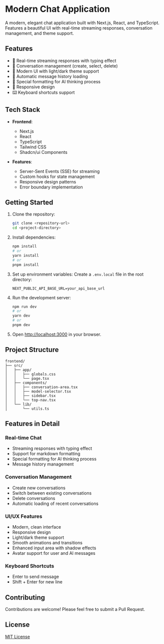 # Modern Chat Application

A modern, elegant chat application built with Next.js, React, and TypeScript. Features a beautiful UI with real-time streaming responses, conversation management, and theme support.

## Features

- 🚀 Real-time streaming responses with typing effect
- 💬 Conversation management (create, select, delete)
- 🎨 Modern UI with light/dark theme support
- 🔄 Automatic message history loading
- 💭 Special formatting for AI thinking process
- 📱 Responsive design
- ⌨️ Keyboard shortcuts support

## Tech Stack

- **Frontend**:
  - Next.js
  - React
  - TypeScript
  - Tailwind CSS
  - Shadcn/ui Components

- **Features**:
  - Server-Sent Events (SSE) for streaming
  - Custom hooks for state management
  - Responsive design patterns
  - Error boundary implementation

## Getting Started

1. Clone the repository:
   ```bash
   git clone <repository-url>
   cd <project-directory>
   ```

2. Install dependencies:
   ```bash
   npm install
   # or
   yarn install
   # or
   pnpm install
   ```

3. Set up environment variables:
   Create a `.env.local` file in the root directory:
   ```env
   NEXT_PUBLIC_API_BASE_URL=your_api_base_url
   ```

4. Run the development server:
   ```bash
   npm run dev
   # or
   yarn dev
   # or
   pnpm dev
   ```

5. Open [http://localhost:3000](http://localhost:3000) in your browser.

## Project Structure

```
frontend/
├── src/
│   ├── app/
│   │   ├── globals.css
│   │   └── page.tsx
│   ├── components/
│   │   ├── conversation-area.tsx
│   │   ├── model-selector.tsx
│   │   ├── sidebar.tsx
│   │   └── top-nav.tsx
│   └── lib/
│       └── utils.ts
```

## Features in Detail

### Real-time Chat
- Streaming responses with typing effect
- Support for markdown formatting
- Special formatting for AI thinking process
- Message history management

### Conversation Management
- Create new conversations
- Switch between existing conversations
- Delete conversations
- Automatic loading of recent conversations

### UI/UX Features
- Modern, clean interface
- Responsive design
- Light/dark theme support
- Smooth animations and transitions
- Enhanced input area with shadow effects
- Avatar support for user and AI messages

### Keyboard Shortcuts
- Enter to send message
- Shift + Enter for new line

## Contributing

Contributions are welcome! Please feel free to submit a Pull Request.

## License

[MIT License](LICENSE) 